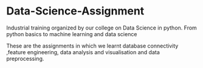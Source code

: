 # Data-Science-Assignment

Industrial training organized by our college on Data Science in python.
From python basics to machine learning and data science

These are the assignments in which we learnt database connectivity ,feature engineering, data analysis and visualisation and data preprocessing.

